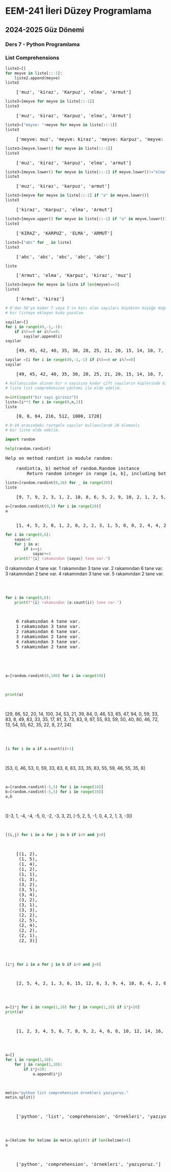 # EEM-241 İleri Düzey Programlama

## 2024-2025 Güz Dönemi


### Ders 7 - Python Programlama



### List Comprehensions


```python
liste2=[]
for meyve in liste[::-1]:
    liste2.append(meyve)
liste2
```




<pre>
    ['muz', 'kiraz', 'Karpuz', 'elma', 'Armut']
</pre>




```python
liste3=[meyve for meyve in liste[::-1]]
liste3
```




<pre>
    ['muz', 'kiraz', 'Karpuz', 'elma', 'Armut']
</pre>




```python
liste3=["meyve: "+meyve for meyve in liste[::-1]]
liste3
```




<pre>
    ['meyve: muz', 'meyve: kiraz', 'meyve: Karpuz', 'meyve: elma', 'meyve: Armut']
</pre>




```python
liste3=[meyve.lower() for meyve in liste[::-1]]
liste3
```




<pre>
    ['muz', 'kiraz', 'karpuz', 'elma', 'armut']
</pre>




```python
liste3=[meyve.lower() for meyve in liste[::-1] if meyve.lower()!="elma"]
liste3
```




<pre>
    ['muz', 'kiraz', 'karpuz', 'armut']
</pre>




```python
liste3=[meyve for meyve in liste[::-1] if "a" in meyve.lower()]
liste3
```




<pre>
    ['kiraz', 'Karpuz', 'elma', 'Armut']
</pre>




```python
liste3=[meyve.upper() for meyve in liste[::-1] if "a" in meyve.lower()]
liste3
```




<pre>
    ['KIRAZ', 'KARPUZ', 'ELMA', 'ARMUT']
</pre>




```python
liste3=["abc" for _ in liste]
liste3
```




<pre>
    ['abc', 'abc', 'abc', 'abc', 'abc']
</pre>




```python
liste
```




<pre>
    ['Armut', 'elma', 'Karpuz', 'kiraz', 'muz']
</pre>




```python
liste3=[meyve for meyve in liste if len(meyve)==5]
liste3
```




<pre>
    ['Armut', 'kiraz']
</pre>




```python
# 0'dan 50'ye kadar 7 veya 5'in katı olan sayıları büyükten küçüğe doğru
# bir listeye ekleyen kodu yazalım.
```


```python
sayilar=[]
for i in range(49,-1,-1):
    if i%5==0 or i%7==0:
        sayilar.append(i)
sayilar
```




<pre>
    [49, 45, 42, 40, 35, 30, 28, 25, 21, 20, 15, 14, 10, 7, 5, 0]
</pre>




```python
sayilar =[i for i in range(49,-1,-1) if i%5==0 or i%7==0]
sayilar
```




<pre>
    [49, 45, 42, 40, 35, 30, 28, 25, 21, 20, 15, 14, 10, 7, 5, 0]
</pre>




```python
# kullanıcıdan alınan bir n sayısına kadar çift sayıların küplerinde bir
# liste list comprehension yöntemi ile elde edelim.

n=int(input("bir sayi giriniz"))
liste=[i**3 for i in range(0,n,2)]
liste

```




<pre>
    [0, 8, 64, 216, 512, 1000, 1728]
</pre>




```python
# 0-10 arasındaki rastgele sayılar kullanılarak 20 elemanlı
# bir liste elde edelim.
```


```python
import random
```


```python
help(random.randint)
```

<pre>
Help on method randint in module random:
    
    randint(a, b) method of random.Random instance
        Return random integer in range [a, b], including both end points.
</pre>
    
    


```python
liste=[random.randint(0,10) for _ in range(20)]
liste
```




<pre>
    [9, 7, 9, 2, 3, 1, 2, 10, 8, 6, 5, 2, 9, 10, 2, 1, 2, 5, 5, 7]
</pre>



```python
a=[random.randint(0,5) for i in range(20)]
a
```


<pre>

    [1, 4, 5, 2, 0, 1, 2, 0, 2, 2, 3, 1, 5, 0, 0, 2, 4, 4, 2, 3]
</pre>



```python
for i in range(0,6):
    sayac=0
    for j in a:
        if i==j:
            sayac+=1
    print(f"{i} rakamından {sayac} tane var.")
```
</pre>
    0 rakamından 4 tane var.
    1 rakamından 3 tane var.
    2 rakamından 6 tane var.
    3 rakamından 2 tane var.
    4 rakamından 3 tane var.
    5 rakamından 2 tane var.
 <pre>   


```python
for i in range(0,6):
    print(f"{i} rakamından {a.count(i)} tane var.")
```
<pre>
    0 rakamından 4 tane var.
    1 rakamından 3 tane var.
    2 rakamından 6 tane var.
    3 rakamından 2 tane var.
    4 rakamından 3 tane var.
    5 rakamından 2 tane var.
 </pre>   


```python
a=[random.randint(0,100) for i in range(50)]
```


```python
print(a)
```
</pre>
    [29, 86, 52, 20, 14, 100, 34, 53, 21, 39, 84, 0, 46, 53, 65, 47, 94, 0, 59, 33, 83, 8, 49, 83, 33, 35, 17, 81, 3, 73, 83, 9, 97, 55, 93, 59, 50, 40, 80, 46, 72, 13, 54, 55, 62, 35, 22, 8, 27, 24]
<pre>    


```python
[i for i in a if a.count(i)>1]
```



</pre>
    [53, 0, 46, 53, 0, 59, 33, 83, 8, 83, 33, 35, 83, 55, 59, 46, 55, 35, 8]
<pre>





```python
a=[random.randint(-5,5) for i in range(10)]
b=[random.randint(-5,5) for i in range(10)]
a,b
```



</pre>
    ([-3, 1, -4, -4, -5, 0, -2, -3, 3, 2], [-5, 2, 5, -1, 0, 4, 2, 1, 3, -3])
<pre>



```python
[(i,j) for i in a for j in b if i>0 and j>0]
```



<pre>
    [(1, 2),
     (1, 5),
     (1, 4),
     (1, 2),
     (1, 1),
     (1, 3),
     (3, 2),
     (3, 5),
     (3, 4),
     (3, 2),
     (3, 1),
     (3, 3),
     (2, 2),
     (2, 5),
     (2, 4),
     (2, 2),
     (2, 1),
     (2, 3)]
</pre>



```python
[i*j for i in a for j in b if i>0 and j>0]
```



<pre>
    [2, 5, 4, 2, 1, 3, 6, 15, 12, 6, 3, 9, 4, 10, 8, 4, 2, 6]
</pre>



```python
a=[i*j for i in range(1,10) for j in range(1,10) if i*j<20]
print(a)
```

<pre>
    [1, 2, 3, 4, 5, 6, 7, 8, 9, 2, 4, 6, 8, 10, 12, 14, 16, 18, 3, 6, 9, 12, 15, 18, 4, 8, 12, 16, 5, 10, 15, 6, 12, 18, 7, 14, 8, 16, 9, 18]
</pre>    


```python
a=[]
for i in range(1,10):
    for j in range(1,10):
        if i*j<20:
            a.append(i*j)
```


```python
metin="python list comprehension örnekleri yazıyoruz."
metin.split()
```



<pre>
    ['python', 'list', 'comprehension', 'örnekleri', 'yazıyoruz.']
</pre>



```python
a=[kelime for kelime in metin.split() if len(kelime)>4]
a
```



<pre>
    ['python', 'comprehension', 'örnekleri', 'yazıyoruz.']
</pre>


